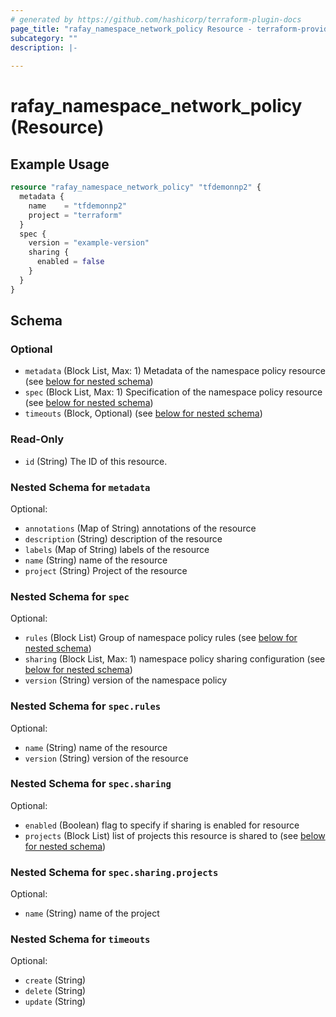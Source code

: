 ```yaml
---
# generated by https://github.com/hashicorp/terraform-plugin-docs
page_title: "rafay_namespace_network_policy Resource - terraform-provider-rafay"
subcategory: ""
description: |-
  
---
```


# rafay_namespace_network_policy (Resource)



## Example Usage

```terraform
resource "rafay_namespace_network_policy" "tfdemonnp2" {
  metadata {
    name    = "tfdemonnp2"
    project = "terraform"
  }
  spec {
    version = "example-version"
    sharing {
      enabled = false
    }
  }
}
```

<!-- schema generated by tfplugindocs -->
## Schema

### Optional

- `metadata` (Block List, Max: 1) Metadata of the namespace policy resource (see [below for nested schema](#nestedblock--metadata))
- `spec` (Block List, Max: 1) Specification of the namespace policy resource (see [below for nested schema](#nestedblock--spec))
- `timeouts` (Block, Optional) (see [below for nested schema](#nestedblock--timeouts))

### Read-Only

- `id` (String) The ID of this resource.

<a id="nestedblock--metadata"></a>
### Nested Schema for `metadata`

Optional:

- `annotations` (Map of String) annotations of the resource
- `description` (String) description of the resource
- `labels` (Map of String) labels of the resource
- `name` (String) name of the resource
- `project` (String) Project of the resource


<a id="nestedblock--spec"></a>
### Nested Schema for `spec`

Optional:

- `rules` (Block List) Group of namespace policy rules (see [below for nested schema](#nestedblock--spec--rules))
- `sharing` (Block List, Max: 1) namespace policy sharing configuration (see [below for nested schema](#nestedblock--spec--sharing))
- `version` (String) version of the namespace policy

<a id="nestedblock--spec--rules"></a>
### Nested Schema for `spec.rules`

Optional:

- `name` (String) name of the resource
- `version` (String) version of the resource


<a id="nestedblock--spec--sharing"></a>
### Nested Schema for `spec.sharing`

Optional:

- `enabled` (Boolean) flag to specify if sharing is enabled for resource
- `projects` (Block List) list of projects this resource is shared to (see [below for nested schema](#nestedblock--spec--sharing--projects))

<a id="nestedblock--spec--sharing--projects"></a>
### Nested Schema for `spec.sharing.projects`

Optional:

- `name` (String) name of the project




<a id="nestedblock--timeouts"></a>
### Nested Schema for `timeouts`

Optional:

- `create` (String)
- `delete` (String)
- `update` (String)


